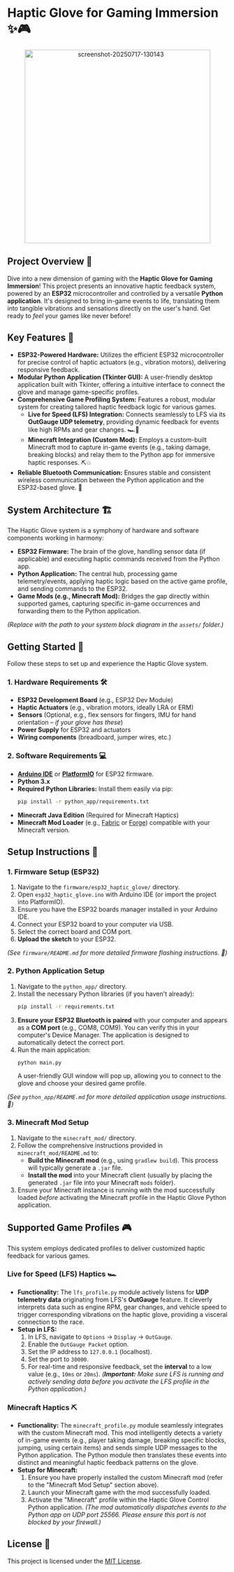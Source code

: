 # Haptic Glove for Gaming Immersion ✨🎮

<div align=center>
<img width="425" height="442" alt="screenshot-20250717-130143" src="https://github.com/user-attachments/assets/364a5017-d417-4dbf-8ff0-bdcd3da6814b" />
</div>

## Project Overview 🚀

Dive into a new dimension of gaming with the **Haptic Glove for Gaming Immersion**\! This project presents an innovative haptic feedback system, powered by an **ESP32** microcontroller and controlled by a versatile **Python application**. It's designed to bring in-game events to life, translating them into tangible vibrations and sensations directly on the user's hand. Get ready to *feel* your games like never before\!

## Key Features 🌟

  * **ESP32-Powered Hardware:** Utilizes the efficient ESP32 microcontroller for precise control of haptic actuators (e.g., vibration motors), delivering responsive feedback.
  * **Modular Python Application (Tkinter GUI):** A user-friendly desktop application built with Tkinter, offering a intuitive interface to connect the glove and manage game-specific profiles.
  * **Comprehensive Game Profiling System:** Features a robust, modular system for creating tailored haptic feedback logic for various games.
      * **Live for Speed (LFS) Integration:** Connects seamlessly to LFS via its **OutGauge UDP telemetry**, providing dynamic feedback for events like high RPMs and gear changes. 🏎️💨
      * **Minecraft Integration (Custom Mod):** Employs a custom-built Minecraft mod to capture in-game events (e.g., taking damage, breaking blocks) and relay them to the Python app for immersive haptic responses. ⛏️💥
  * **Reliable Bluetooth Communication:** Ensures stable and consistent wireless communication between the Python application and the ESP32-based glove. 📶

## System Architecture 🏗️

The Haptic Glove system is a symphony of hardware and software components working in harmony:

  * **ESP32 Firmware:** The brain of the glove, handling sensor data (if applicable) and executing haptic commands received from the Python app.
  * **Python Application:** The central hub, processing game telemetry/events, applying haptic logic based on the active game profile, and sending commands to the ESP32.
  * **Game Mods (e.g., Minecraft Mod):** Bridges the gap directly within supported games, capturing specific in-game occurrences and forwarding them to the Python application.

*(Replace with the path to your system block diagram in the `assets/` folder.)*

## Getting Started 🏁

Follow these steps to set up and experience the Haptic Glove system.

### 1\. Hardware Requirements 🛠️

  * **ESP32 Development Board** (e.g., ESP32 Dev Module)
  * **Haptic Actuators** (e.g., vibration motors, ideally LRA or ERM)
  * **Sensors** (Optional, e.g., flex sensors for fingers, IMU for hand orientation – *if your glove has these*)
  * **Power Supply** for ESP32 and actuators
  * **Wiring components** (breadboard, jumper wires, etc.)

### 2\. Software Requirements 💻

  * [**Arduino IDE**](https://www.arduino.cc/en/software) or [**PlatformIO**](https://platformio.org/) for ESP32 firmware.
  * **Python 3.x**
  * **Required Python Libraries:** Install them easily via pip:
    ```bash
    pip install -r python_app/requirements.txt
    ```
  * **Minecraft Java Edition** (Required for Minecraft Haptics)
  * **Minecraft Mod Loader** (e.g., [Fabric](https://fabricmc.net/) or [Forge](https://files.minecraftforge.net/)) compatible with your Minecraft version.

## Setup Instructions 🔧

### 1\. Firmware Setup (ESP32)

1.  Navigate to the `firmware/esp32_haptic_glove/` directory.
2.  Open `esp32_haptic_glove.ino` with Arduino IDE (or import the project into PlatformIO).
3.  Ensure you have the ESP32 boards manager installed in your Arduino IDE.
4.  Connect your ESP32 board to your computer via USB.
5.  Select the correct board and COM port.
6.  **Upload the sketch** to your ESP32.

*(See `firmware/README.md` for more detailed firmware flashing instructions. 📖)*

### 2\. Python Application Setup

1.  Navigate to the `python_app/` directory.
2.  Install the necessary Python libraries (if you haven't already):
    ```bash
    pip install -r requirements.txt
    ```
3.  **Ensure your ESP32 Bluetooth is paired** with your computer and appears as a **COM port** (e.g., COM8, COM9). You can verify this in your computer's Device Manager. The application is designed to automatically detect the correct port.
4.  Run the main application:
    ```bash
    python main.py
    ```
    A user-friendly GUI window will pop up, allowing you to connect to the glove and choose your desired game profile.

*(See `python_app/README.md` for more detailed application usage instructions. 📖)*

### 3\. Minecraft Mod Setup

1.  Navigate to the `minecraft_mod/` directory.
2.  Follow the comprehensive instructions provided in `minecraft_mod/README.md` to:
      * **Build the Minecraft mod** (e.g., using `gradlew build`). This process will typically generate a `.jar` file.
      * **Install the mod** into your Minecraft client (usually by placing the generated `.jar` file into your Minecraft `mods` folder).
3.  Ensure your Minecraft instance is running with the mod successfully loaded *before* activating the Minecraft profile in the Haptic Glove Python application.

## Supported Game Profiles 🎮

This system employs dedicated profiles to deliver customized haptic feedback for various games.

### Live for Speed (LFS) Haptics 🏎️

  * **Functionality:** The `lfs_profile.py` module actively listens for **UDP telemetry data** originating from LFS's **OutGauge** feature. It cleverly interprets data such as engine RPM, gear changes, and vehicle speed to trigger corresponding vibrations on the haptic glove, providing a visceral connection to the race.
  * **Setup in LFS:**
    1.  In LFS, navigate to `Options` -\> `Display` -\> `OutGauge`.
    2.  Enable the `OutGauge Packet` option.
    3.  Set the IP address to `127.0.0.1` (localhost).
    4.  Set the port to `30000`.
    5.  For real-time and responsive feedback, set the **interval** to a low value (e.g., `10ms` or `20ms`).
        *(**Important:** Make sure LFS is running and actively sending data before you activate the LFS profile in the Python application.)*

### Minecraft Haptics ⛏️

  * **Functionality:** The `minecraft_profile.py` module seamlessly integrates with the custom Minecraft mod. This mod intelligently detects a variety of in-game events (e.g., player taking damage, breaking specific blocks, jumping, using certain items) and sends simple UDP messages to the Python application. The Python module then translates these events into distinct and meaningful haptic feedback patterns on the glove.
  * **Setup for Minecraft:**
    1.  Ensure you have properly installed the custom Minecraft mod (refer to the "Minecraft Mod Setup" section above).
    2.  Launch your Minecraft game with the mod successfully loaded.
    3.  Activate the "Minecraft" profile within the Haptic Glove Control Python application.
        *(The mod automatically dispatches events to the Python app on UDP port 25566. Please ensure this port is not blocked by your firewall.)*

## License 📜

This project is licensed under the [MIT License](https://www.github.com/prmditya/haptic-glove/blob/main/LICENSE).

